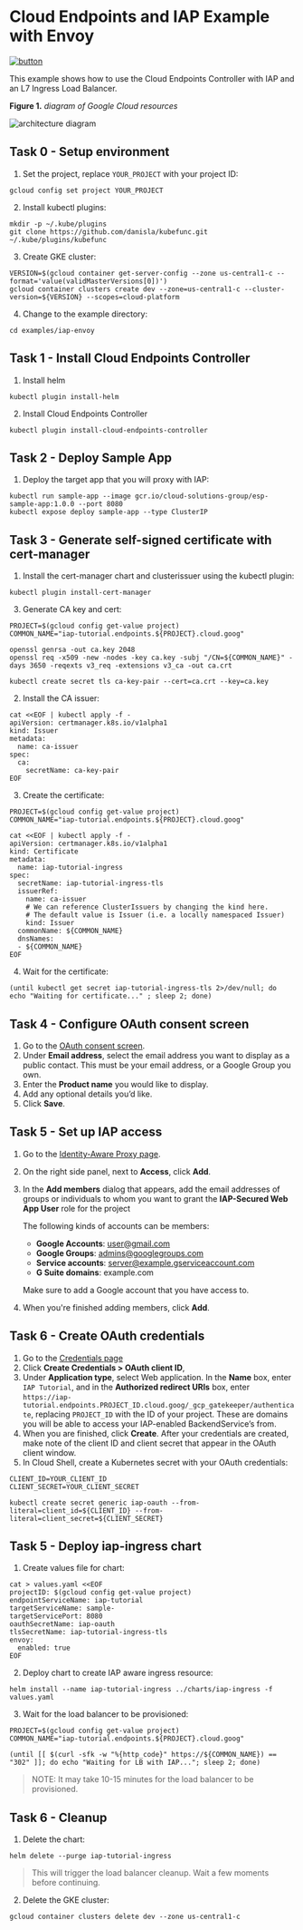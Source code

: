 # Cloud Endpoints and IAP Example with Envoy

[![button](http://gstatic.com/cloudssh/images/open-btn.png)](https://console.cloud.google.com/cloudshell/open?git_repo=https://github.com/danisla/cloud-endpoints-controller&page=editor&tutorial=examples/iap-esp/README.md)

This example shows how to use the Cloud Endpoints Controller with IAP and an L7 Ingress Load Balancer.

**Figure 1.** *diagram of Google Cloud resources*

![architecture diagram](./diagram.png)

## Task 0 - Setup environment

1. Set the project, replace `YOUR_PROJECT` with your project ID:

```
gcloud config set project YOUR_PROJECT
```

2. Install kubectl plugins:

```
mkdir -p ~/.kube/plugins
git clone https://github.com/danisla/kubefunc.git ~/.kube/plugins/kubefunc
```

3. Create GKE cluster:

```
VERSION=$(gcloud container get-server-config --zone us-central1-c --format='value(validMasterVersions[0])')
gcloud container clusters create dev --zone=us-central1-c --cluster-version=${VERSION} --scopes=cloud-platform
```

4. Change to the example directory:

```
cd examples/iap-envoy
```

## Task 1 - Install Cloud Endpoints Controller

1. Install helm

```
kubectl plugin install-helm
```

2. Install Cloud Endpoints Controller

```
kubectl plugin install-cloud-endpoints-controller
```

## Task 2 - Deploy Sample App

1. Deploy the target app that you will proxy with IAP:

```
kubectl run sample-app --image gcr.io/cloud-solutions-group/esp-sample-app:1.0.0 --port 8080
kubectl expose deploy sample-app --type ClusterIP
```

## Task 3 - Generate self-signed certificate with cert-manager

1. Install the cert-manager chart and clusterissuer using the kubectl plugin:

```
kubectl plugin install-cert-manager
```

3. Generate CA key and cert:

```
PROJECT=$(gcloud config get-value project)
COMMON_NAME="iap-tutorial.endpoints.${PROJECT}.cloud.goog"

openssl genrsa -out ca.key 2048
openssl req -x509 -new -nodes -key ca.key -subj "/CN=${COMMON_NAME}" -days 3650 -reqexts v3_req -extensions v3_ca -out ca.crt

kubectl create secret tls ca-key-pair --cert=ca.crt --key=ca.key
```

2. Install the CA issuer:

```
cat <<EOF | kubectl apply -f -
apiVersion: certmanager.k8s.io/v1alpha1
kind: Issuer
metadata:
  name: ca-issuer
spec:
  ca:
    secretName: ca-key-pair
EOF
```

3. Create the certificate:

```
PROJECT=$(gcloud config get-value project)
COMMON_NAME="iap-tutorial.endpoints.${PROJECT}.cloud.goog"

cat <<EOF | kubectl apply -f -
apiVersion: certmanager.k8s.io/v1alpha1
kind: Certificate
metadata:
  name: iap-tutorial-ingress
spec:
  secretName: iap-tutorial-ingress-tls
  issuerRef:
    name: ca-issuer
    # We can reference ClusterIssuers by changing the kind here.
    # The default value is Issuer (i.e. a locally namespaced Issuer)
    kind: Issuer
  commonName: ${COMMON_NAME}
  dnsNames:
  - ${COMMON_NAME}
EOF
```

4. Wait for the certificate:

```
(until kubectl get secret iap-tutorial-ingress-tls 2>/dev/null; do echo "Waiting for certificate..." ; sleep 2; done)
```

## Task 4 - Configure OAuth consent screen

1. Go to the [OAuth consent screen](https://console.cloud.google.com/apis/credentials/consent).
2. Under __Email address__, select the email address you want to display as a public contact. This must be your email address, or a Google Group you own.
3. Enter the __Product name__ you would like to display.
4. Add any optional details you’d like.
5. Click __Save__.

## Task 5 - Set up IAP access

1. Go to the [Identity-Aware Proxy page](https://console.cloud.google.com/security/iap/project).
2. On the right side panel, next to __Access__, click __Add__.
3. In the __Add members__ dialog that appears, add the email addresses of groups or individuals to whom you want to grant the __IAP-Secured Web App User__ role for the project

    The following kinds of accounts can be members:
    - __Google Accounts__: user@gmail.com
    - __Google Groups__: admins@googlegroups.com
    - __Service accounts__: server@example.gserviceaccount.com
    - __G Suite domains__: example.com

    Make sure to add a Google account that you have access to.

4. When you're finished adding members, click __Add__.

## Task 6 - Create OAuth credentials

1. Go to the [Credentials page](https://console.cloud.google.com/apis/credentials)
2. Click __Create Credentials > OAuth client ID__,
3. Under __Application type__, select Web application. In the __Name__ box, enter `IAP Tutorial`, and in the __Authorized redirect URIs__ box, enter `https://iap-tutorial.endpoints.PROJECT_ID.cloud.goog/_gcp_gatekeeper/authenticate`, replacing `PROJECT_ID` with the ID of your project. These are domains you will be able to access your IAP-enabled BackendService’s from.
4. When you are finished, click __Create__. After your credentials are created, make note of the client ID and client secret that appear in the OAuth client window.
5. In Cloud Shell, create a Kubernetes secret with your OAuth credentials:

```
CLIENT_ID=YOUR_CLIENT_ID
CLIENT_SECRET=YOUR_CLIENT_SECRET
```

```
kubectl create secret generic iap-oauth --from-literal=client_id=${CLIENT_ID} --from-literal=client_secret=${CLIENT_SECRET}
```

## Task 5 - Deploy iap-ingress chart

1. Create values file for chart:

```
cat > values.yaml <<EOF
projectID: $(gcloud config get-value project)
endpointServiceName: iap-tutorial
targetServiceName: sample-
targetServicePort: 8080
oauthSecretName: iap-oauth
tlsSecretName: iap-tutorial-ingress-tls
envoy:
  enabled: true
EOF
```

2. Deploy chart to create IAP aware ingress resource:

```
helm install --name iap-tutorial-ingress ../charts/iap-ingress -f values.yaml
```

3. Wait for the load balancer to be provisioned:

```
PROJECT=$(gcloud config get-value project)
COMMON_NAME="iap-tutorial.endpoints.${PROJECT}.cloud.goog"

(until [[ $(curl -sfk -w "%{http_code}" https://${COMMON_NAME}) == "302" ]]; do echo "Waiting for LB with IAP..."; sleep 2; done)
```

> NOTE: It may take 10-15 minutes for the load balancer to be provisioned.

## Task 6 - Cleanup

1. Delete the chart:

```
helm delete --purge iap-tutorial-ingress
```

> This will trigger the load balancer cleanup. Wait a few moments before continuing.

2. Delete the GKE cluster:

```
gcloud container clusters delete dev --zone us-central1-c
```
